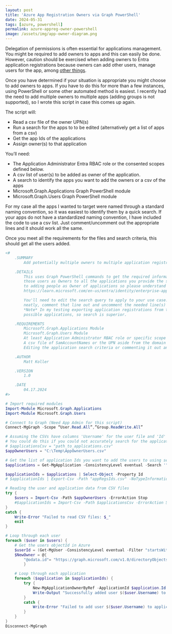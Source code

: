 ```yaml
---
layout: post
title: 'Azure App Registration Owners via Graph PowerShell'
date: 2024-05-31
tags: [azure, powershell]
permalink: azure-appreg-owner-powershell
image: /assets/img/app-owner-diagram.png
---
```


Delegation of permissions is often essential for applications management. You might be required to add owners to apps and this can easily be done. However, caution should be exercised when adding owners to Entra application registrations because owners can add other users, manage users for the app, among [other things](https://learn.microsoft.com/en-us/entra/identity/enterprise-apps/overview-assign-app-owners). 

Once you have determined if your situation is appropriate you might choose to add owners to apps. If you have to do this for more than a few instances, using PowerShell or some other automated method is easiest. I recently had the need to add multiple owners to multiple apps (adding groups is not supported), so I wrote this script in case this comes up again.

The script will:
* Read a csv file of the owner UPN(s)
* Run a search for the apps to to be edited (alternatively get a list of apps from a csv)
* Get the app Ids of the applications
* Assign owner(s) to that application

You’ll need:
* The Application Administrator Entra RBAC role or the consented scopes defined below.
* A csv list of user(s) to be added as owner of the application.
* A search to identify the apps you want to add the owners or a csv of the apps
* Microsoft.Graph.Applications Graph PowerShell module
* Microsoft.Graph.Users Graph PowerShell module

For my case all the apps I wanted to target were named through a standard naming convention, so it was easiest to identify them by a quick search. If your apps do not have a standardized naming convention, I have included the code to use a csv list.  Just comment/uncomment out the appropriate lines and it should work all the same.

Once you meet all the requirements for the files and search criteria, this should get all the users added.

```powershell
<#
    .SUMMARY
	    Add potentially multiple owners to multiple application registrations in Azure

    .DETAILS
        This uses Graph PowerShell commands to get the required information from the user you provide in a csv file and adds
        those users as Owners to all the applications you provide the search criteria for. Note there are security implications
        to adding people as Owner of applications so please understand the consequences of this first.
        https://learn.microsoft.com/en-us/entra/identity/enterprise-apps/overview-assign-app-owners

        You'll need to edit the search query to apply to your use case. If your use case does not fit into search
        neatly, comment that line out and uncomment the needed line(s) and supply the path to your .csv.
        *Note* In my testing exporting application registrations from the Azure portal as a .csv will not give you all the
        possible applications, so search is superior. 

    .REQUIREMENTS
        Microsoft.Graph.Applications Module
        Microsoft.Graph.Users Module
        At least Application Administrator RBAC role or specific scope permissions granted
        A csv file of SamAccountNames or the UPN aside from the domain section
        Editing the application search criteria or commenting it out and using a csv of app Ids instead.

    .AUTHOR
        Matt Koller

    .VERSION
        1.0

    .DATE
        04.17.2024
#>

# Import required modules
Import-Module Microsoft.Graph.Applications
Import-Module Microsoft.Graph.Users

# Connect to Graph (Need App Admin for this script)
Connect-MgGraph -Scope “User.Read.All”,”Group.ReadWrite.All”

# Assuming the CSVs have columns 'Username' for the user file and 'Id' for the applications file
# You could do this if you could not accurately search for the applications in scope, otherwise leave commented out and update search below
# $applicationsCsv = "path_to_applications.csv"
$appOwnerUsers = "C:\Temp\AppOwnerUsers.csv"

# Get the list of application Ids you want to add the users to using search
$applications = Get-MgApplication -ConsistencyLevel eventual -Search '"DisplayName:dynamics365-appreg"'

$applicationIds = $applications | Select-Object -Property Id
# $applicationIds | Export-Csv -Path "appRegsIds.csv" -NoTypeInformation

# Reading the user and application data from CSV files
try {
    $users = Import-Csv -Path $appOwnerUsers -ErrorAction Stop
    #$applicationIds = Import-Csv -Path $applicationsCsv -ErrorAction Stop
}
catch {
    Write-Error "Failed to read CSV files: $_"
    exit
}

# Loop through each user
foreach ($user in $users) {
    # Get the users objectId in Azure
    $userId = (Get-MgUser -ConsistencyLevel eventual -Filter "startsWith(UserPrincipalName, '$($user.Username)')").Id
    $NewOwner = @{
        "@odata.id"= "https://graph.microsoft.com/v1.0/directoryObjects/{$userId}"
        }

    # Loop through each application
    foreach ($application in $applicationIds) {
        try {
            New-MgApplicationOwnerByRef -ApplicationId $application.Id -BodyParameter $NewOwner -ErrorAction Stop
            Write-Output "Successfully added user $($user.Username) to application $($application.Id)."
        }
        catch {
            Write-Error "Failed to add user $($user.Username) to application $($application.Id): $_"
        }
    }
}
Disconnect-MgGraph
```
 